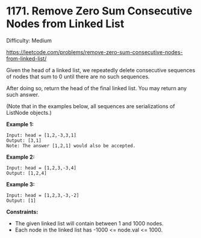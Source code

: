 # 1171. Remove Zero Sum Consecutive Nodes from Linked List

Difficulty: Medium

https://leetcode.com/problems/remove-zero-sum-consecutive-nodes-from-linked-list/

Given the head of a linked list, we repeatedly delete consecutive sequences of nodes that sum to 0 until there are no such sequences.

After doing so, return the head of the final linked list.  You may return any such answer.

 

(Note that in the examples below, all sequences are serializations of ListNode objects.)

**Example 1:**
```
Input: head = [1,2,-3,3,1]
Output: [3,1]
Note: The answer [1,2,1] would also be accepted.
```

**Example 2:**
```
Input: head = [1,2,3,-3,4]
Output: [1,2,4]
```

**Example 3:**
```
Input: head = [1,2,3,-3,-2]
Output: [1]
```

**Constraints:**

* The given linked list will contain between 1 and 1000 nodes.
* Each node in the linked list has -1000 <= node.val <= 1000.
